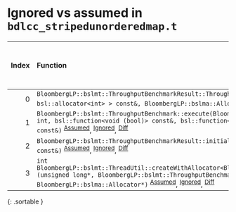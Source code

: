 # Ignored vs assumed in `bdlcc_stripedunorderedmap.t`

<script src="../sorttable.js"></script>

|   Index | Function                                                                                                                                                                                                                                                                                                                              |   Difference in number of lines |   Function size difference in bytes | Number of lines in assumed build   | Number of bytes in assumed build   | Number of lines in ignored build   | Number of bytes in ignored build   |
|--------:|:--------------------------------------------------------------------------------------------------------------------------------------------------------------------------------------------------------------------------------------------------------------------------------------------------------------------------------------|--------------------------------:|------------------------------------:|:-----------------------------------|:-----------------------------------|:-----------------------------------|:-----------------------------------|
|       0 | `BloombergLP::bslmt::ThroughputBenchmarkResult::ThroughputBenchmarkResult(int, bsl::vector<int, bsl::allocator<int> > const&, BloombergLP::bslma::Allocator*)` <sup>[Assumed](0.assume.s.txt)</sup>, <sup>[Ignored](0.none.s.txt)</sup>, <sup>[Diff](0.diff.html)</sup>                                                               |                              -2 |                                   0 | 432                                | 5,791,712                          | 432                                | 5,791,296                          |
|       1 | `BloombergLP::bslmt::ThroughputBenchmark::execute(BloombergLP::bslmt::ThroughputBenchmarkResult*, int, int, bsl::function<void (bool)> const&, bsl::function<void (bool)> const&, bsl::function<void (bool)> const&)` <sup>[Assumed](1.assume.s.txt)</sup>, <sup>[Ignored](1.none.s.txt)</sup>, <sup>[Diff](1.diff.html)</sup>        |                              -2 |                                 -16 | 2,736                              | 5,786,016                          | 2,752                              | 5,785,552                          |
|       2 | `BloombergLP::bslmt::ThroughputBenchmarkResult::initialize(int, bsl::vector<int, bsl::allocator<int> > const&)` <sup>[Assumed](2.assume.s.txt)</sup>, <sup>[Ignored](2.none.s.txt)</sup>, <sup>[Diff](2.diff.html)</sup>                                                                                                              |                              -6 |                                 -32 | 192                                | 5,792,144                          | 224                                | 5,791,728                          |
|       3 | `int BloombergLP::bslmt::ThreadUtil::createWithAllocator<BloombergLP::bslmt::ThroughputBenchmark_WorkFunction>(unsigned long*, BloombergLP::bslmt::ThroughputBenchmark_WorkFunction const&, BloombergLP::bslma::Allocator*)` <sup>[Assumed](3.assume.s.txt)</sup>, <sup>[Ignored](3.none.s.txt)</sup>, <sup>[Diff](3.diff.html)</sup> |                              -7 |                                 -32 | 368                                | 5,790,832                          | 400                                | 5,790,384                          |
{: .sortable }
